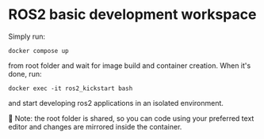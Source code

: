 # ROS2 basic development workspace

Simply run:
```docker
docker compose up
```

from root folder and wait for image build and container creation. When it's done, run:

```docker
docker exec -it ros2_kickstart bash
```

and start developing ros2 applications in an isolated environment. 

:memo: Note: the root folder is shared, so you can code using your preferred text editor and changes are mirrored inside the container.